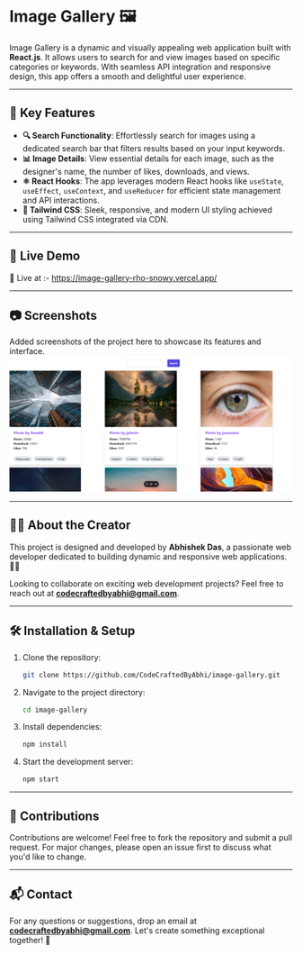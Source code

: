 # Image Gallery 🖼️

Image Gallery is a dynamic and visually appealing web application built with **React.js**. It allows users to search for and view images based on specific categories or keywords. With seamless API integration and responsive design, this app offers a smooth and delightful user experience.

---

## 🌟 Key Features

- **🔍 Search Functionality**: Effortlessly search for images using a dedicated search bar that filters results based on your input keywords.
- **📊 Image Details**: View essential details for each image, such as the designer's name, the number of likes, downloads, and views.
- **⚛️ React Hooks**: The app leverages modern React hooks like `useState`, `useEffect`, `useContext`, and `useReducer` for efficient state management and API interactions.
- **🎨 Tailwind CSS**: Sleek, responsive, and modern UI styling achieved using Tailwind CSS integrated via CDN.

---

## 🚀 Live Demo

🔗 Live at :- https://image-gallery-rho-snowy.vercel.app/

---

## 📷 Screenshots

Added screenshots of the project here to showcase its features and interface.
<img src="SS.png">

---

## 👨‍💻 About the Creator

This project is designed and developed by **Abhishek Das**, a passionate web developer dedicated to building dynamic and responsive web applications. 🌟✨

Looking to collaborate on exciting web development projects? Feel free to reach out at **[codecraftedbyabhi@gmail.com](mailto:codecraftedbyabhi@gmail.com)**.

---

## 🛠️ Installation & Setup

1. Clone the repository:
   ```bash
   git clone https://github.com/CodeCraftedByAbhi/image-gallery.git
   ```

2. Navigate to the project directory:
   ```bash
   cd image-gallery
   ```

3. Install dependencies:
   ```bash
   npm install
   ```

4. Start the development server:
   ```bash
   npm start
   ```

---

## 🤝 Contributions

Contributions are welcome! Feel free to fork the repository and submit a pull request. For major changes, please open an issue first to discuss what you'd like to change.

---

## 📬 Contact

For any questions or suggestions, drop an email at **[codecraftedbyabhi@gmail.com](mailto:codecraftedbyabhi@gmail.com)**. Let's create something exceptional together! 🚀
